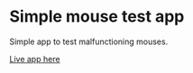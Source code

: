 
# Simple mouse test app

Simple app to test malfunctioning mouses.

[Live app here](http://luciopaiva.com/mouse)
